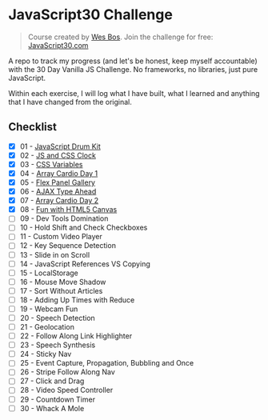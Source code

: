 # JavaScript30 Challenge

> Course created by [Wes Bos](https://github.com/wesbos). Join the challenge for free: [JavaScript30.com](https://JavaScript30.com)

A repo to track my progress (and let's be honest, keep myself accountable) with the 30 Day Vanilla JS Challenge. No frameworks, no libraries, just pure JavaScript.

Within each exercise, I will log what I have built, what I learned and anything that I have changed from the original.

## Checklist

- [x] 01 - [JavaScript Drum Kit](https://github.com/carolstran/JavaScript30/tree/master/Challenges/01%20-%20JavaScript%20Drum%20Kit)
- [x] 02 - [JS and CSS Clock](https://github.com/carolstran/JavaScript30/tree/master/Challenges/02%20-%20JS%20and%20CSS%20Clock)
- [x] 03 - [CSS Variables](https://github.com/carolstran/JavaScript30/tree/master/Challenges/03%20-%20CSS%20Variables)
- [x] 04 - [Array Cardio Day 1](https://github.com/carolstran/JavaScript30/tree/master/Challenges/04%20-%20Array%20Cardio%20Day%201)
- [x] 05 - [Flex Panel Gallery](https://github.com/carolstran/JavaScript30/tree/master/Challenges/05%20-%20Flex%20Panel%20Gallery)
- [x] 06 - [AJAX Type Ahead](https://github.com/carolstran/JavaScript30/tree/master/Challenges/06%20-%20Type%20Ahead)
- [x] 07 - [Array Cardio Day 2](https://github.com/carolstran/JavaScript30/tree/master/Challenges/07%20-%20Array%20Cardio%20Day%202)
- [x] 08 - [Fun with HTML5 Canvas](https://github.com/carolstran/JavaScript30/tree/master/Challenges/08%20-%20Fun%20with%20HTML5%20Canvas)
- [ ] 09 - Dev Tools Domination
- [ ] 10 - Hold Shift and Check Checkboxes
- [ ] 11 - Custom Video Player
- [ ] 12 - Key Sequence Detection
- [ ] 13 - Slide in on Scroll
- [ ] 14 - JavaScript References VS Copying
- [ ] 15 - LocalStorage
- [ ] 16 - Mouse Move Shadow
- [ ] 17 - Sort Without Articles
- [ ] 18 - Adding Up Times with Reduce
- [ ] 19 - Webcam Fun
- [ ] 20 - Speech Detection
- [ ] 21 - Geolocation
- [ ] 22 - Follow Along Link Highlighter
- [ ] 23 - Speech Synthesis
- [ ] 24 - Sticky Nav
- [ ] 25 - Event Capture, Propagation, Bubbling and Once
- [ ] 26 - Stripe Follow Along Nav
- [ ] 27 - Click and Drag
- [ ] 28 - Video Speed Controller
- [ ] 29 - Countdown Timer
- [ ] 30 - Whack A Mole
